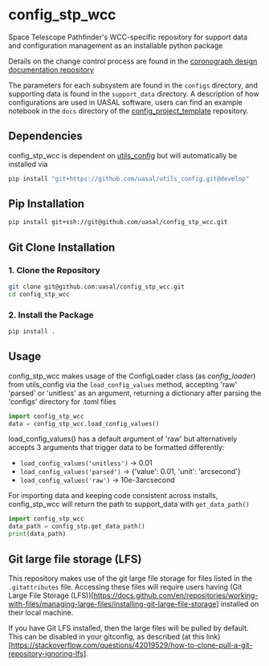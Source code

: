 # config_stp_wcc

Space Telescope Pathfinder's WCC-specific repository for support data and configuration management as an installable python package 

Details on the change control process are found in the [coronograph design documentation repository](https://github.com/uasal/spacecoron_design_docs)

The parameters for each subsystem are found in the `configs` directory, and supporting data is found in the `support_data` directory.
A description of how configurations are used in UASAL software, users can find an example notebook in the `docs` directory of the  [config_project_template](https://github.com/uasal/config_project_template) repository. 
## Dependencies

config_stp_wcc is dependent on [utils_config](https://github.com/uasal/utils_config) but will automatically be installed via 
```sh 
pip install "git+https://github.com/uasal/utils_config.git@develop"
```

## Pip Installation

```sh
pip install git+ssh://git@github.com/uasal/config_stp_wcc.git
```

## Git Clone Installation

### **1. Clone the Repository**
```sh
git clone git@github.com:uasal/config_stp_wcc.git
cd config_stp_wcc
```

### **2. Install the Package**
```sh
pip install .
```

## Usage

config_stp_wcc makes usage of the ConfigLoader class (as *config_loader*) from utils_config via the `load_config_values` method, accepting 'raw' 'parsed' or 'unitless' as an argument, returning a dictionary after parsing the 'configs' directory for .toml filies
```python
import config_stp_wcc
data = config_stp_wcc.load_config_values()
```

load_config_values() has a default argument of 'raw' but alternatively accepts 3 arguments that trigger data to be formatted differently: 
- `load_config_values('unitless')` -> 0.01
- `load_config_values('parsed')` -> {'value': 0.01, 'unit': 'arcsecond'}
- `load_config_values('raw')` -> 10e-3arcsecond

For importing data and keeping code consistent across installs, config_stp_wcc will return the path to support_data with `get_data_path()`
```python
import config_stp_wcc
data_path = config_stp.get_data_path()
print(data_path)
``` 

## Git large file storage (LFS)

This repository makes use of the git large file storage for files listed in the `.gitattributes` file.
Accessing these files will require users having (Git Large File Storage (LFS))[https://docs.github.com/en/repositories/working-with-files/managing-large-files/installing-git-large-file-storage] installed on their local machine.

If you have Git LFS installed, then the large files will be pulled by default.
This can be disabled in your gitconfig, as described (at this link)[https://stackoverflow.com/questions/42019529/how-to-clone-pull-a-git-repository-ignoring-lfs].
